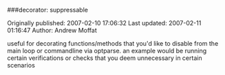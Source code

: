 ###decorator: suppressable

Originally published: 2007-02-10 17:06:32
Last updated: 2007-02-11 01:16:47
Author: Andrew Moffat

useful for decorating functions/methods that you'd like to disable from the main loop or commandline via optparse.  an example would be running certain verifications or checks that you deem unnecessary in certain scenarios